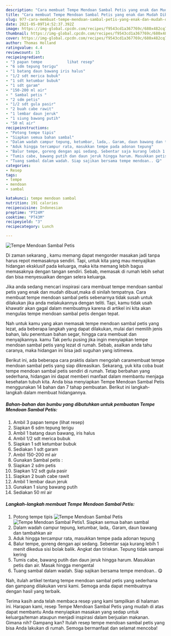 ```yaml
---
description: "Cara membuat Tempe Mendoan Sambal Petis yang enak dan Mudah Dibuat"
title: "Cara membuat Tempe Mendoan Sambal Petis yang enak dan Mudah Dibuat"
slug: 977-cara-membuat-tempe-mendoan-sambal-petis-yang-enak-dan-mudah-dibuat
date: 2021-05-09T14:52:37.392Z
image: https://img-global.cpcdn.com/recipes/f9543cd1a367769c/680x482cq70/tempe-mendoan-sambal-petis-foto-resep-utama.jpg
thumbnail: https://img-global.cpcdn.com/recipes/f9543cd1a367769c/680x482cq70/tempe-mendoan-sambal-petis-foto-resep-utama.jpg
cover: https://img-global.cpcdn.com/recipes/f9543cd1a367769c/680x482cq70/tempe-mendoan-sambal-petis-foto-resep-utama.jpg
author: Thomas Holland
ratingvalue: 4.4
reviewcount: 15
recipeingredient:
- "3 papan tempe           lihat resep"
- "6 sdm tepung terigu"
- "1 batang daun bawang iris halus"
- "1/2 sdt merica bubuk"
- "1 sdt ketumbar bubuk"
- "1 sdt garam"
- "150-200 ml air"
- " Sambal petis "
- "2 sdm petis"
- "1/2 sdt gula pasir"
- "2 buah cabe rawit"
- "1 lembar daun jeruk"
- "1 siung bawang putih"
- "50 ml air"
recipeinstructions:
- "Potong tempe tipis"
- "Siapkan semua bahan sambal"
- "Dalam wadah campur tepung, ketumbar, lada,. Garam, daun bawang dan tambahkan air"
- "Aduk hingga tercampur rata, masukkan tempe pada adonan tepung"
- "Balur tempe, goreng dengan api sedang. Sebentar saja kurang lebih 1 menit dikedua sisi bolak balik. Angkat dan tiriskan. Tepung tidak sampai kering"
- "Tumis cabe, bawang putih dan daun jeruk hingga harum. Masukkan petis dan air. Masak hingga mengental"
- "Tuang sambal dalam wadah. Siap sajikan bersama tempe mendoan.. 😋"
categories:
- Resep
tags:
- tempe
- mendoan
- sambal

katakunci: tempe mendoan sambal 
nutrition: 191 calories
recipecuisine: Indonesian
preptime: "PT24M"
cooktime: "PT43M"
recipeyield: "3"
recipecategory: Lunch

---
```



![Tempe Mendoan Sambal Petis](https://img-global.cpcdn.com/recipes/f9543cd1a367769c/680x482cq70/tempe-mendoan-sambal-petis-foto-resep-utama.jpg)

Di zaman  sekarang , kamu memang dapat mengorder masakan jadi tanpa harus repot memasaknya sendiri. Tapi, untuk kita yang mau menyajikan hidangan eksklusif pada keluarga, maka kita memang lebih bagus memasaknya dengan tangan sendiri. Sebab, memasak di rumah lebih sehat dan bisa menyesuaikan dengan selera keluarga.

Jika anda sedang mencari inspirasi cara membuat tempe mendoan sambal petis yang enak dan mudah dibuat,maka di sinilah tempatnya. Cara membuat tempe mendoan sambal petis  sebenarnya tidak susah untuk dilakukan jika anda melakukannya dengan teliti. Tapi, kamu tidak usah khawatir akan gagal dalam membuatnya 
karena di artikel ini kita akan mengulas tempe mendoan sambal petis dengan tepat.  



Nah untuk kamu yang akan memasak tempe mendoan sambal petis yang lezat, ada beberapa langkah yang dapat dilakukan, mulai dari memilih jenis bahan, lalu penentuan bahan segar, hingga cara membuat dan menyajikannya. kamu Tak perlu pusing jika ingin menyiapkan tempe mendoan sambal petis yang lezat di rumah. Sebab, asalkan anda  tahu caranya, maka hidangan ini bisa jadi suguhan yang istimewa.

Berikut ini, ada beberapa cara praktis  dalam mengolah caramembuat tempe mendoan sambal petis yang siap dikreasikan. Sekarang, yuk kita coba buat tempe mendoan sambal petis sendiri di rumah. Tetap berbahan yang sederhana, hidangan ini dapat memberi manfaat dalam membantu menjaga kesehatan tubuh kita. Anda bisa menyiapkan Tempe Mendoan Sambal Petis menggunakan 14 bahan dan 7 tahap pembuatan. Berikut ini langkah-langkah dalam membuat hidangannya.

<!--inarticleads1-->

##### Bahan-bahan dan bumbu yang dibutuhkan untuk pembuatan Tempe Mendoan Sambal Petis:

1. Ambil 3 papan tempe           (lihat resep)
1. Siapkan 6 sdm tepung terigu
1. Ambil 1 batang daun bawang, iris halus
1. Ambil 1/2 sdt merica bubuk
1. Siapkan 1 sdt ketumbar bubuk
1. Sediakan 1 sdt garam
1. Ambil 150-200 ml air
1. Gunakan  Sambal petis :
1. Siapkan 2 sdm petis
1. Siapkan 1/2 sdt gula pasir
1. Siapkan 2 buah cabe rawit
1. Ambil 1 lembar daun jeruk
1. Gunakan 1 siung bawang putih
1. Sediakan 50 ml air




<!--inarticleads2-->

##### Langkah-langkah membuat Tempe Mendoan Sambal Petis:

1. Potong tempe tipis
<img src="https://img-global.cpcdn.com/steps/9096511cba306101/160x128cq70/tempe-mendoan-sambal-petis-langkah-memasak-1-foto.jpg" alt="Tempe Mendoan Sambal Petis"><img src="https://img-global.cpcdn.com/steps/58a3f25aa89fdaee/160x128cq70/tempe-mendoan-sambal-petis-langkah-memasak-1-foto.jpg" alt="Tempe Mendoan Sambal Petis">1. Siapkan semua bahan sambal
1. Dalam wadah campur tepung, ketumbar, lada,. Garam, daun bawang dan tambahkan air
1. Aduk hingga tercampur rata, masukkan tempe pada adonan tepung
1. Balur tempe, goreng dengan api sedang. Sebentar saja kurang lebih 1 menit dikedua sisi bolak balik. Angkat dan tiriskan. Tepung tidak sampai kering
1. Tumis cabe, bawang putih dan daun jeruk hingga harum. Masukkan petis dan air. Masak hingga mengental
1. Tuang sambal dalam wadah. Siap sajikan bersama tempe mendoan.. 😋




Nah, itulah artikel tentang  tempe mendoan sambal petis  yang sederhana dan gampang dilakukan versi kami. Semoga anda dapat membuatnya dengan hasil yang terbaik. 

Terima kasih anda telah membaca resep yang kami tampilkan di halaman ini. Harapan kami, resep  Tempe Mendoan Sambal Petis yang mudah di atas dapat membantu Anda menyiapkan masakan yang sedap untuk keluarga/teman ataupun menjadi inspirasi dalam berjualan makanan. Gimana nih? Gampang kan? Itulah resep tempe mendoan sambal petis yang bisa Anda lakukan di rumah. Semoga bermanfaat dan selamat mencoba!

